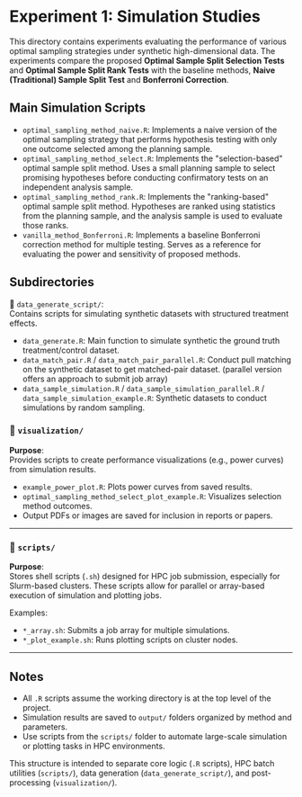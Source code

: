 # Experiment 1: Simulation Studies

This directory contains experiments evaluating the performance of various optimal sampling strategies under synthetic high-dimensional data. The experiments compare the proposed **Optimal Sample Split Selection Tests** and **Optimal Sample Split Rank Tests** with the baseline methods, **Naive (Traditional) Sample Split Test** and **Bonferroni Correction**. 


## Main Simulation Scripts
- `optimal_sampling_method_naive.R`: Implements a naive version of the optimal sampling strategy that performs hypothesis testing with only one outcome selected among the planning sample.
- `optimal_sampling_method_select.R`: Implements the "selection-based" optimal sample split method. Uses a small planning sample to select promising hypotheses before conducting confirmatory tests on an independent analysis sample.
- `optimal_sampling_method_rank.R`: Implements the "ranking-based" optimal sample split method. Hypotheses are ranked using statistics from the planning sample, and the analysis sample is used to evaluate those ranks.
- `vanilla_method_Bonferroni.R`: Implements a baseline Bonferroni correction method for multiple testing. Serves as a reference for evaluating the power and sensitivity of proposed methods.


## Subdirectories

📁 `data_generate_script/`:  
Contains scripts for simulating synthetic datasets with structured treatment effects.

- `data_generate.R`: Main function to simulate synthetic the ground truth treatment/control dataset.
- `data_match_pair.R` / `data_match_pair_parallel.R`: Conduct pull matching on the synthetic dataset to get matched-pair dataset. (parallel version offers an approach to submit job array)
- `data_sample_simulation.R` / `data_sample_simulation_parallel.R` / `data_sample_simulation_example.R`: Synthetic datasets to conduct simulations by random sampling.


### 📁 `visualization/`
**Purpose**:  
Provides scripts to create performance visualizations (e.g., power curves) from simulation results.

- `example_power_plot.R`: Plots power curves from saved results.
- `optimal_sampling_method_select_plot_example.R`: Visualizes selection method outcomes.
- Output PDFs or images are saved for inclusion in reports or papers.

---

### 📁 `scripts/`
**Purpose**:  
Stores shell scripts (`.sh`) designed for HPC job submission, especially for Slurm-based clusters. These scripts allow for parallel or array-based execution of simulation and plotting jobs.

Examples:
- `*_array.sh`: Submits a job array for multiple simulations.
- `*_plot_example.sh`: Runs plotting scripts on cluster nodes.

---

## Notes

- All `.R` scripts assume the working directory is at the top level of the project.
- Simulation results are saved to `output/` folders organized by method and parameters.
- Use scripts from the `scripts/` folder to automate large-scale simulation or plotting tasks in HPC environments.

This structure is intended to separate core logic (`.R` scripts), HPC batch utilities (`scripts/`), data generation (`data_generate_script/`), and post-processing (`visualization/`).
